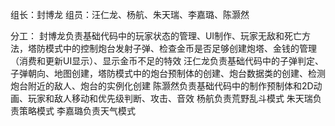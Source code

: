 组长：封博龙
组员：汪仁龙、杨航、朱天瑞、李嘉璐、陈灏然

分工：
封博龙负责基础代码中的玩家状态的管理、UI制作、玩家无敌和死亡方法，塔防模式中的控制炮台发射子弹、检查金币是否足够创建炮塔、金钱的管理（消费和更新UI显示）、显示金币不足的特效
汪仁龙负责基础代码中的子弹判定、子弹朝向、地图创建，塔防模式中的炮台预制体的创建、炮台数据类的创建、检测炮台附近的敌人、炮台的实例化创建
陈灏然负责基础代码中的制作预制体和2D动画、玩家和敌人移动和优先级判断、攻击、音效
杨航负责荒野乱斗模式
朱天瑞负责策略模式
李嘉璐负责天气模式
